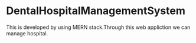 # DentalHospitalManagementSystem
 This is developed by using MERN stack.Through this web appliction we can manage hospital.
